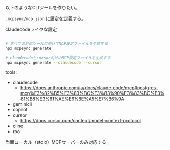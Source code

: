 以下のようなCLIツールを作りたい。

`.mcpsync/mcp.json` に設定を定義する。

claudecodeライクな設定

```
```

```bash
# すべての対応ツールに向けてMCP設定ファイルを生成する
npx mcpsync generate

# claudecodeとcursor向けのMCP設定ファイルを生成する
npx mcpsync generate --claudecode --cursor
```

tools:
- claudecode
  - https://docs.anthropic.com/ja/docs/claude-code/mcp#postgres-mcp%E3%82%B5%E3%83%BC%E3%83%90%E3%83%BC%E3%81%B8%E3%81%AE%E6%8E%A5%E7%B6%9A 
- geminicli
- copilot
- cursor
  - https://docs.cursor.com/context/model-context-protocol
- cline
- roo

当面ローカル（stdio）MCPサーバーのみ対応する。
